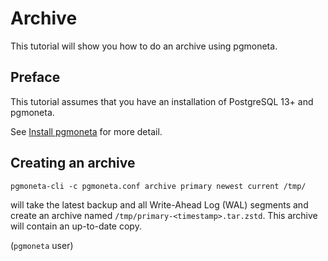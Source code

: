 # Archive

This tutorial will show you how to do an archive using pgmoneta.

## Preface

This tutorial assumes that you have an installation of PostgreSQL 13+ and pgmoneta.

See [Install pgmoneta](https://github.com/pgmoneta/pgmoneta/blob/main/doc/tutorial/01_install.md)
for more detail.

## Creating an archive

```
pgmoneta-cli -c pgmoneta.conf archive primary newest current /tmp/ 
```

will take the latest backup and all Write-Ahead Log (WAL) segments and create
an archive named `/tmp/primary-<timestamp>.tar.zstd`. This archive will contain
an up-to-date copy.

(`pgmoneta` user)